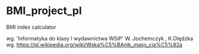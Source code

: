 # BMI_project_pl
BMI index calculator

wg. 'Informatyka do klasy I wydawnictwa WSiP' W. Jochemczyk , K.Olędzka
wg. https://pl.wikipedia.org/wiki/Wska%C5%BAnik_masy_cia%C5%82a
